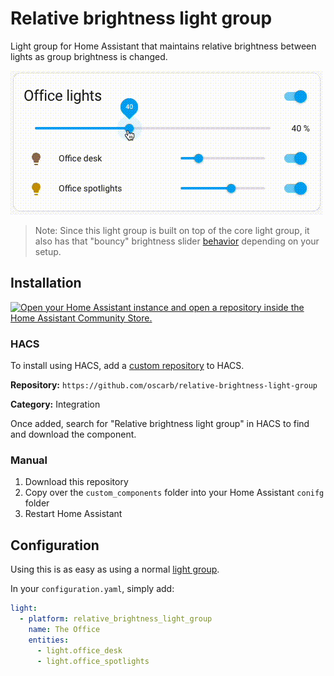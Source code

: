 # Relative brightness light group
Light group for Home Assistant that maintains relative brightness between lights as group brightness is changed.

![](demo.gif)

> Note: Since this light group is built on top of the core light group, it also has that "bouncy" brightness slider [behavior](https://community.home-assistant.io/t/light-groups-bouncy-brightness-slider-behaviour/501539) depending on your setup. 

## Installation 
[![Open your Home Assistant instance and open a repository inside the Home Assistant Community Store.](https://my.home-assistant.io/badges/hacs_repository.svg)](https://my.home-assistant.io/redirect/hacs_repository/?owner=oscarb&repository=relative-brightness-light-group)

### HACS

To install using HACS, add a [custom repository](https://hacs.xyz/docs/faq/custom_repositories) to HACS.

**Repository:**  `https://github.com/oscarb/relative-brightness-light-group`

**Category:**  Integration

Once added, search for "Relative brightness light group" in HACS to find and download the component. 

### Manual

1. Download this repository
2. Copy over the `custom_components` folder into your Home Assistant `conifg` folder
3. Restart Home Assistant


## Configuration

Using this is as easy as using a normal [light group](https://www.home-assistant.io/integrations/group/). 

In your `configuration.yaml`, simply add: 

```yaml
light:
  - platform: relative_brightness_light_group
    name: The Office
    entities:
      - light.office_desk
      - light.office_spotlights
```


